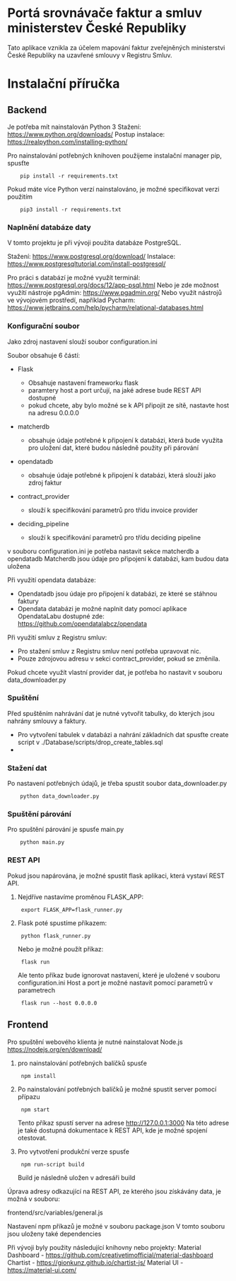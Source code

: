 # Portá srovnávače faktur a smluv ministerstev České Republiky

Tato aplikace vznikla za účelem mapování faktur zveřejněných ministerstvi České Republiky na uzavřené smlouvy v Registru Smluv.

# Instalační příručka

## Backend

Je potřeba mít nainstalován Python 3
Stažení: https://www.python.org/downloads/
Postup instalace: https://realpython.com/installing-python/

Pro nainstalování potřebných knihoven použijeme instalační manager pip, spusťte

        pip install -r requirements.txt
        
Pokud máte více Python verzí nainstalováno, je možné specifikovat verzi použitím 
        
        pip3 install -r requirements.txt
        
### Naplnění databáze daty

V tomto projektu je při vývoji použita databáze PostgreSQL.

Stažení: https://www.postgresql.org/download/
Instalace: https://www.postgresqltutorial.com/install-postgresql/

Pro práci s databází je možné využít terminál: https://www.postgresql.org/docs/12/app-psql.html
Nebo je zde možnost využítí nástroje pgAdmin: https://www.pgadmin.org/
Nebo využít nástrojů ve vývojovém prostředí, například Pycharm: https://www.jetbrains.com/help/pycharm/relational-databases.html

### Konfigurační soubor
Jako zdroj nastavení slouží soubor configuration.ini

Soubor obsahuje 6 částí:

- Flask
    - Obsahuje nastavení frameworku flask
    - paramtery host a port určují, na jaké adrese bude REST API dostupné
    - pokud chcete, aby bylo možné se k API připojit ze sítě, nastavte host na adresu 0.0.0.0

- matcherdb
    - obsahuje údaje potřebné k připojení k databázi, která bude využita pro uložení dat, které budou následně použity
    při párování

- opendatadb
    - obsahuje údaje potřebné k připojení k databázi, která slouží jako zdroj faktur
  
- contract_provider
    - slouží k specifikování parametrů pro třídu invoice provider

- deciding_pipeline
    - slouží k specifikování parametrů pro třídu deciding pipeline

v souboru configuration.ini je potřeba nastavit sekce matcherdb a opendatadb
Matcherdb jsou údaje pro připojení k databázi, kam budou data uložena

Při využití opendata databáze:
- Opendatadb jsou údaje pro připojení k databázi, ze které se stáhnou faktury
- Opendata databázi je možné naplnit daty pomocí aplikace OpendataLabu dostupné zde: https://github.com/opendatalabcz/opendata

Při využití smluv z Registru smluv:
- Pro stažení smluv z Registru smluv není potřeba upravovat nic. 
- Pouze zdrojovou adresu v sekci contract_provider, pokud se změnila.

Pokud chcete využít vlastní provider dat, je potřeba ho nastavit v souboru data_downloader.py


### Spuštění

Před spuštěním nahrávání dat je nutné vytvořit tabulky, do kterých jsou nahrány smlouvy a faktury.
- Pro vytvoření tabulek v databázi a nahrání základních dat spusťte create script v ./Database/scripts/drop_create_tables.sql
- 

### Stažení dat
Po nastavení potřebných údajů, je třeba spustit soubor data_downloader.py

        python data_downloader.py
        
### Spuštění párování
Pro spuštění párování je spusťe main.py

        python main.py

### REST API
Pokud jsou napárována, je možné spustit flask aplikaci, která vystaví REST API.

1) Nejdříve nastavíme proměnou FLASK_APP:

        export FLASK_APP=flask_runner.py
        
2) Flask poté spustíme příkazem:
        
        python flask_runner.py
   
   Nebo je možné použít příkaz:
   
        flask run 
   
   Ale tento příkaz bude ignorovat nastavení, které je uložené v souboru configuration.ini
   Host a port je možné nastavit pomocí parametrů v parametrech
   
        flask run --host 0.0.0.0

## Frontend

Pro spuštění webového klienta je nutné nainstalovat Node.js
https://nodejs.org/en/download/

1) pro nainstalování potřebných balíčků spusťe 

        npm install
        
2) Po nainstalování potřebných balíčků je možné spustit server pomocí přípazu
        
        npm start
        
   Tento příkaz spustí server na adrese http://127.0.0.1:3000
   Na této adrese je také dostupná dokumentace k REST API, kde je možné spojení otestovat.
 
3) Pro vytvotření produkční verze spusťe

        npm run-script build
        
   Build je následně uložen v adresáři build
   
Úprava adresy odkazující na REST API, ze kterého jsou získávány data, je možná v souboru: 

frontend/src/variables/general.js
   
Nastavení npm příkazů je možné v souboru package.json
V tomto souboru jsou uloženy také dependencies 

Při vývoji byly použity následující knihovny nebo projekty:
Material Dashboard - https://github.com/creativetimofficial/material-dashboard
Chartist - https://gionkunz.github.io/chartist-js/
Material UI - https://material-ui.com/
